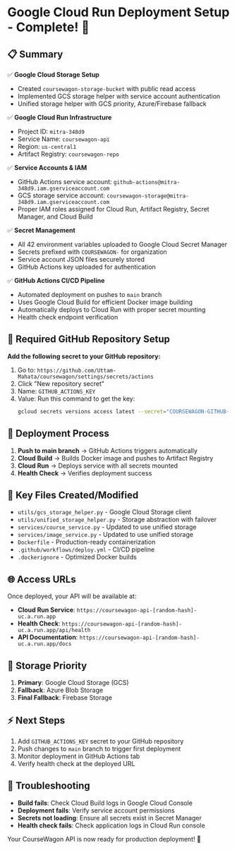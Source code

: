 # Google Cloud Run Deployment Setup - Complete! 🚀

## 📋 Summary

✅ **Google Cloud Storage Setup**
- Created `coursewagon-storage-bucket` with public read access
- Implemented GCS storage helper with service account authentication
- Unified storage helper with GCS priority, Azure/Firebase fallback

✅ **Google Cloud Run Infrastructure**
- Project ID: `mitra-348d9`
- Service Name: `coursewagon-api`
- Region: `us-central1`
- Artifact Registry: `coursewagon-repo`

✅ **Service Accounts & IAM**
- GitHub Actions service account: `github-actions@mitra-348d9.iam.gserviceaccount.com`
- GCS storage service account: `coursewagon-storage@mitra-348d9.iam.gserviceaccount.com`
- Proper IAM roles assigned for Cloud Run, Artifact Registry, Secret Manager, and Cloud Build

✅ **Secret Management**
- All 42 environment variables uploaded to Google Cloud Secret Manager
- Secrets prefixed with `COURSEWAGON-` for organization
- Service account JSON files securely stored
- GitHub Actions key uploaded for authentication

✅ **GitHub Actions CI/CD Pipeline**
- Automated deployment on pushes to `main` branch
- Uses Google Cloud Build for efficient Docker image building
- Automatically deploys to Cloud Run with proper secret mounting
- Health check endpoint verification

## 🔧 Required GitHub Repository Setup

**Add the following secret to your GitHub repository:**

1. Go to: `https://github.com/Uttam-Mahata/coursewagon/settings/secrets/actions`
2. Click "New repository secret"
3. Name: `GITHUB_ACTIONS_KEY`
4. Value: Run this command to get the key:
   ```bash
   gcloud secrets versions access latest --secret="COURSEWAGON-GITHUB-ACTIONS-KEY"
   ```

## 🚢 Deployment Process

1. **Push to main branch** → GitHub Actions triggers automatically
2. **Cloud Build** → Builds Docker image and pushes to Artifact Registry
3. **Cloud Run** → Deploys service with all secrets mounted
4. **Health Check** → Verifies deployment success

## 📂 Key Files Created/Modified

- `utils/gcs_storage_helper.py` - Google Cloud Storage client
- `utils/unified_storage_helper.py` - Storage abstraction with failover
- `services/course_service.py` - Updated to use unified storage
- `services/image_service.py` - Updated to use unified storage
- `Dockerfile` - Production-ready containerization
- `.github/workflows/deploy.yml` - CI/CD pipeline
- `.dockerignore` - Optimized Docker builds

## 🌐 Access URLs

Once deployed, your API will be available at:
- **Cloud Run Service**: `https://coursewagon-api-[random-hash]-uc.a.run.app`
- **Health Check**: `https://coursewagon-api-[random-hash]-uc.a.run.app/api/health`
- **API Documentation**: `https://coursewagon-api-[random-hash]-uc.a.run.app/docs`

## 🔄 Storage Priority

1. **Primary**: Google Cloud Storage (GCS)
2. **Fallback**: Azure Blob Storage
3. **Final Fallback**: Firebase Storage

## ⚡ Next Steps

1. Add `GITHUB_ACTIONS_KEY` secret to your GitHub repository
2. Push changes to `main` branch to trigger first deployment
3. Monitor deployment in GitHub Actions tab
4. Verify health check at the deployed URL

## 🐛 Troubleshooting

- **Build fails**: Check Cloud Build logs in Google Cloud Console
- **Deployment fails**: Verify service account permissions
- **Secrets not loading**: Ensure all secrets exist in Secret Manager
- **Health check fails**: Check application logs in Cloud Run console

Your CourseWagon API is now ready for production deployment! 🎉
